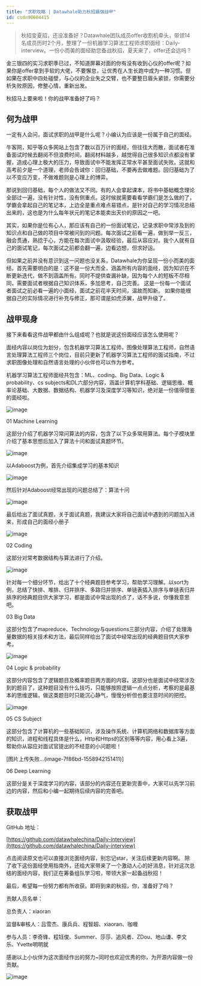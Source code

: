 ```yaml
---
title: "求职攻略 | Datawhale助力秋招最强战甲"
id: csdn90604415
---
```


> 秋招变夏招，还没准备好？Datawhale团队成员offer收割机牵头，带领14名成员历时2个月，整理了一份机器学习算法工程师求职面经：Daily-interview。一份小而美的面经助您备战秋招，夏天来了，offer还会远吗？

金三银四的实习求职季已过，不知道屏幕对面的你有没有收到心仪的offer呢？如果你是offer拿到手软的大佬，不要懈怠，让优秀在人生长跑中成为一种习惯。但如果在求职中四处碰壁，与心仪的企业失之交臂，也不要整日眉头紧锁，你需要分析失败原因，修整心情，重新出发。

秋招马上要来啦！你的战甲准备好了吗？

## 何为战甲

一定有人会问，面试求职的战甲是什么呢？小编认为应该是一份属于自己的面经。

牛客网，知乎等众多网站上包含了数以百万计的面经，但往往大而散，面试者在准备面试时候去翻阅不但浪费时间，翻阅材料越多，越觉得自己很多知识点都没有掌握，造成心理上极大的压力，导致面试中不能发挥正常水平甚至面试失败。这就和高考前夕是一个道理，老师会告诫你：回归基础，不要再去做难题。回归基础为了以不变应万变，不做难题则是心理上的博弈。

那说到回归基础，每个人的做法又不同。有的人会拿起课本，将书中基础概念理论全部过一遍，没有针对性，没有侧重点。这时候就需要看看学霸们是怎么做的了，学霸会拿起自己的笔记本，上边全是重点难点易错点，是针对自己的学习情况总结出来的，这也是为什么每年状元的笔记本能卖出天价的原因之一吧。

其实，如果你是位有心人，那应该有自己的一份面试笔记，记录求职中常涉及到的知识点和自己做的项目中常被问到的问题。每次面试之前看一遍，做到举一反三，融会贯通，熟捻于心，方能在每次面试中汲取经验，最后从容应对。我个人就有自己的面试笔记，每次面试之前都会翻一遍，边看边想，但求好运。

但如果之前并没有意识到这一问题也没关系，Datawhale为你呈现一份小而美的面经。首先需要明白的是：这不是一份大而全，涵盖所有内容的面经，因为知识在不断更新迭代，做不到涵盖所有。同时不提供查漏补缺，因为每个人的短板不尽相同，需要面试者根据自己知识体系，多加思考，自己完善。 这是一份每一个面试者面试之前必看一遍的小面经，面试之前花半天时间，温故而知新。 如果你能根据自己的实际情况进行补充与修正，那可谓是如虎添翼，战甲升级了。

## 战甲现身

接下来看看这件战甲都由什么组成呢？也就是说这份面经应该怎么使用呢？

面经内容以岗位为划分，包含机器学习算法工程师，图像处理算法工程师，自然语言处理算法工程师三个岗位，目前只更新了机器学习算法工程师的面试指南，不过求职图像处理和自然语言处理的小伙伴也可以作为参考。

机器学习算法工程师面经共包含：ML、coding、Big Data、Logic & probability、cs subjects和DL六部分内容，涵盖计算机学科基础、逻辑思维、概率论基础、大数据、数据结构、机器学习及深度学习等知识，绝对是一份值得借鉴的面经啦。

![image](../img/fb4f57a7405ffeba3299c0dd9af47043.png)

01 Machine Learning

这部分介绍了机器学习常问算法的内容，包含了以下众多常用算法。每个子模块里介绍了基本思想后加入了算法十问和面试真题环节。

![image](../img/e29dd80886529f7145abf7486e4b1c47.png)

以Adaboost为例，首先介绍集成学习的基本知识

![image](../img/2df090a7931ba4b5258892b175bdd70d.png)

然后针对Adaboost经常出现的问题总结了：算法十问

![image](../img/5179151845270730c69b2c6c1e698226.png)

最后给出了面试真题，关于面试真题，我建议大家将自己面试中遇到的问题加入进来，形成自己的面经小册子

![image](../img/13f7a71118ddf114ab231f44e6c27a75.png)

02 Coding

这部分对常考数据结构与算法进行了介绍。

![image](../img/5ab58523f0502813d64ab97580e7fe66.png)

针对每一个细分环节，给出了十个经典题目参考学习，帮助学习理解。以sort为例，总结了快排、堆排、归并排序、多路归并排序、单链表插入排序与单链表归并排序的经典题目供大家学习，都是面试中常出现的点了，话不多说，你懂我意思吧。

03 Big Data

这部分包含了mapreduce、Technology与questions三部分内容，介绍了处理海量数据的相关技术和方法，最后同样给出了面试中经常出现的经典题目供大家参考。

![image](../img/934d1ef7f808b8e4b71559a35cac0eaf.png)

04 Logic & probability

这部分内容包含了逻辑题目及概率题目两方面的内容。这部分也是面试中经常涉及到的题目了，这种题目没有什么技巧，只能够按照逻辑一点点分析，考察的是最基本的思维逻辑，做这类题目时只能沉心静气，慢慢分析但也要注意时间的把控。

![image](../img/b522ce42a4b4bb235f15028f82a17fcc.png)

05 CS Subject

这部分包含了计算机的一些基础知识，涉及操作系统、计算机网络和数据库等方面的知识，进程和线程具体是什么，Http和Https的区别等等内容，用心看上3遍，帮助你从容应对面试官提出的不经意的小问题啦！

[图片上传失败…(image-7f86bd-1558942151411)]

06 Deep Learning

这部分是关于深度学习的内容，该部分的内容还在更新完善中，大家可以先学习前边的内容，然后和小编一起期待后续内容的完善吧。

## 获取战甲

GitHub 地址：

[https://github.com/datawhalechina/Daily-interview](https://github.com/datawhalechina/Daily-interview)

点击阅读原文也可以直接浏览面经内容，别忘记star，关注后续更新内容啊。 除了收下这份面经使用指南外，还给大家带来了一个激动人心的好消息，针对这次总结的面经内容，我们正在筹备组队学习啦，带领大家一起备战秋招！

最后，希望每一份努力都有所收获。即将到来的秋招，你，准备好了吗？

贡献人员名单：

总负责人：xiaoran

监督&审核人：吕雪杰、康兵兵、程智超、xiaoran、咖喱

参与人员：李奇锋、程钰俊、Summer、莎莎、追风者、ZDou、地山谦、李文乐、Yvette明明就

感谢以上小伙伴为这次面经作出的努力~同时也欢迎优秀的你，为开源内容做一份贡献。

![image](../img/85521c68cee79748d76e9c1e920a0699.png)